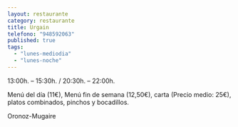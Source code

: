 ```yaml
---
layout: restaurante
category: restaurante
title: Urgain
telefono: "948592063"
published: true
tags: 
  - "lunes-mediodia"
  - "lunes-noche"
---
```


13:00h. – 15:30h. / 20:30h. – 22:00h.

Menú del día (11€), Menú fin de semana (12,50€), carta (Precio medio: 25€), platos combinados, pinchos y bocadillos.

Oronoz-Mugaire